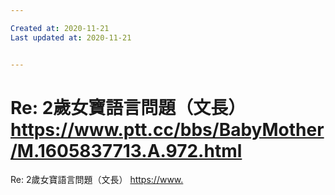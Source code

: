 ```yaml
---

Created at: 2020-11-21
Last updated at: 2020-11-21


---
```


# Re: 2歲女寶語言問題（文長）https://www.ptt.cc/bbs/BabyMother/M.1605837713.A.972.html


Re: 2歲女寶語言問題（文長）
<https://>[www.](http://www.ptt.cc/bbs/BabyMother/M.1605837713.A.972.html)

